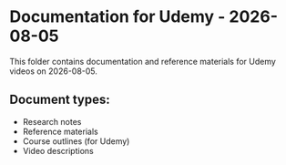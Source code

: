 # Documentation for Udemy - 2026-08-05

This folder contains documentation and reference materials for Udemy videos on 2026-08-05.

## Document types:
- Research notes
- Reference materials
- Course outlines (for Udemy)
- Video descriptions
